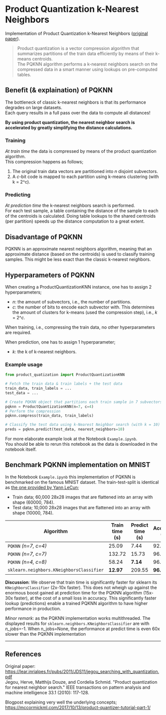 # Product Quantization k-Nearest Neighbors

Implementation of Product Quantization k-Nearest Neighbors ([original paper](https://lear.inrialpes.fr/pubs/2011/JDS11/jegou_searching_with_quantization.pdf)).  

> Product quantization is a vector compression algorithm that summarizes partitions of the train data efficiently by means of their k-means centroids.  
> The PQKNN algorithm performs a k-nearest neighbors search on the compressed data in a smart manner using lookups on pre-computed tables. 

## Benefit (& explaination) of PQKNN

The bottleneck of classic k-nearest neighbors is that its performance degrades on large datasets.  
Each query results in a full pass over the data to compute all distances!

**By using product quantization, the nearest neighbor search is accelerated by greatly simplifying the distance calculations.** 

### Training

*At train time* the data is compressed by means of the product quantization algorithm.  
This compression happens as follows;
1) The original train data vectors are partitioned into *n* disjoint subvectors.
2) A *c*-bit code is mapped to each partition using k-means clustering (with k = 2^c).

### Predicting
*At prediction time* the k-nearest neighbors search is performed.  
For each test sample, a table containing the distance of the sample to each of the centroids is calculated. Doing table lookups to the shared centroids (per partition) speeds up the distance computation to a great extent.

## Disadvantage of PQKNN

PQKNN is an approximate nearest neighbors algorithm, meaning that an approximate distance (based on the centroids) is used to classify training samples. This might be less exact than the classic k-nearest neighbors.

## Hyperparameters of PQKNN

When creating a ProductQuantizationKNN instance, one has to assign 2 hyperparameters;
* *n*: the amount of subvectors, i.e., the number of partitions.
* *c*: the number of bits to encode each subvector with. This determines the amount of clusters for k-means (used the compression step), i.e., *k* = 2^*c*.

When training, i.e., compressing the train data, no other hyperparameters are required.

When prediction, one has to assign 1 hyperparameter;
* *k*: the k of k-nearest neighbors.

### Example usage


```py
from product_quatization import ProductQuantizationKNN

# Fetch the train data & train labels + the test data
train_data, train_labels = ...
test_data = ...

# Create PQKNN object that partitions each train sample in 7 subvectors and encodes each subvector in 4 bits.
pqknn = ProductQuantizationKNN(n=7, c=4)
# Perform the compression
pqknn.compress(train_data, train_labels)

# Classify the test data using k-Nearest Neighbor search (with k = 10) on the compressed training
preds = pqknn.predict(test_data, nearest_neighbors=10)
```

For more elaborate example look at the Notebook `Example.ipynb`.  
You should be able to rerun this notebook as the data is downloaded in the notebook itself.

## Benchmark PQKNN implementation on MNIST

In the Notebook `Example.ipynb` this implementation of PQKNN is benchmarked on the famous MNIST dataset.
The train-test-split is identical as [the one provided by Yann LeCun](http://yann.lecun.com/exdb/mnist/);
* Train data; 60,000 28x28 images that are flattened into an array with shape (60000, 784).
* Test data; 10,000 28x28 images that are flattened into an array with shape (10000, 784).


| Algorithm                    | Train time (s) | Predict time (s) | Accuracy (%) |
|------------------------------|----------------|------------------|--------------|
| `PQKNN` *(n=7, c=4)*             | 25.09          | 7.44             | 92.35        |
| `PQKNN` *(n=7, c=7)*             | 132.72         | 15.73            | 96.6         |
| `PQKNN` *(n=4, c=8)*             | 58.24          | <b>7.14</b>            | 96.08        |
| `sklearn.neighbors.KNeighborsClassifier` | <b>12.97</b>      | 209.55    | <b>96.65</b>   |


**Discussion**: We observe that train time is significantly faster for sklearn its `KNeighborsClassifier` (2x-10x faster). This does not wheigh up against the enormous boost gained at prediction time for the PQKNN algorithm (15x-30x faster), at the cost of a small loss in accuracy. This significantly faster lookup (predictions) enable a trained PQKNN algorithm to have higher performance in production.

*Minor remark*: as the PQKNN implementation works multithreaded. The displayed results for `sklearn.neighbors.KNeighborsClassifier` are with *n_jobs*=-1. When n_jobs=None, the performance at predict time is even 60x slower than the PQKNN implementation

---

## References

Original paper: https://lear.inrialpes.fr/pubs/2011/JDS11/jegou_searching_with_quantization.pdf  
Jegou, Herve, Matthijs Douze, and Cordelia Schmid. "Product quantization for nearest neighbor search." IEEE transactions on pattern analysis and machine intelligence 33.1 (2010): 117-128.

Blogpost explaining very well the underlying concepts; https://mccormickml.com/2017/10/13/product-quantizer-tutorial-part-1/